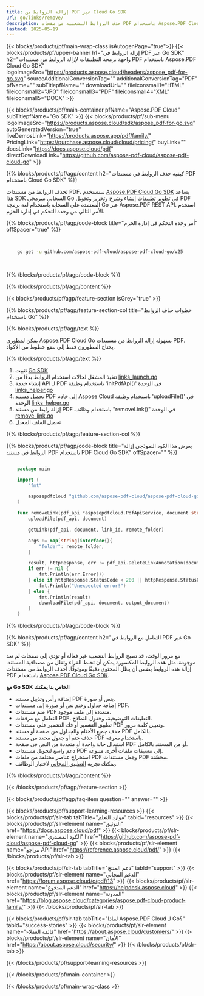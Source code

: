 ```yaml
---
title: إزالة الروابط من PDF عبر Cloud Go SDK
url: go/links/remove/
description: حذف الروابط التشعبية من صفحات PDF باستخدام Aspose.PDF Cloud SDK بلغة Go.
lastmod: 2025-05-19
---
```


{{< blocks/products/pf/main-wrap-class isAutogenPage="true">}}
{{< blocks/products/pf/upper-banner h1="إزالة الروابط في PDF عبر Go SDK" h2="واجهة برمجة التطبيقات لإزالة الروابط من مستندات PDF باستخدام Aspose.PDF Cloud Go SDK" logoImageSrc="https://products.aspose.cloud/headers/aspose_pdf-for-go.svg" sourceAdditionalConversionTag="" additionalConversionTag="PDF" pfName="" subTitlepfName="" downloadUrl="" fileiconsmall1="HTML" fileiconsmall2="JPG" fileiconsmall3="PDF" fileiconsmall4="XML" fileiconsmall5="DOCX" >}}

{{< blocks/products/pf/main-container pfName="Aspose.PDF Cloud" subTitlepfName="Go SDK" >}}
{{< blocks/products/pf/sub-menu logoImageSrc="https://products.aspose.cloud/sdk/aspose_pdf-for-go.svg"
autoGeneratedVersion="true"
liveDemosLink="https://products.aspose.app/pdf/family/" PricingLink="https://purchase.aspose.cloud/cloud/pricing/" buyLink="" docsLink="https://docs.aspose.cloud/pdf"  directDownloadLink="https://github.com/aspose-pdf-cloud/aspose-pdf-cloud-go" >}}

{{% blocks/products/pf/agp/content h2="كيفية حذف الروابط في مستندات PDF باستخدام Cloud Go SDK" %}}

لحذف الروابط من مستندات PDF، سنستخدم
[Aspose.PDF Cloud Go SDK](https://products.aspose.cloud/pdf/go/)
يساعد هذا SDK السحابي مبرمجي Go في تطوير تطبيقات إنشاء وشرح وتحرير وتحويل PDF المعتمدة على السحابة باستخدام لغة برمجة Go عبر Aspose.PDF REST API. استخدم الأمر التالي من وحدة التحكم في إدارة الحزم.

{{% blocks/products/pf/agp/code-block title="أمر وحدة التحكم في إدارة الحزم" offSpacer="true" %}}

```bash

     
    go get -u github.com/aspose-pdf-cloud/aspose-pdf-cloud-go/v25
     
     
```

{{% /blocks/products/pf/agp/code-block %}}

{{% /blocks/products/pf/agp/content %}}

{{< blocks/products/pf/agp/feature-section isGrey="true" >}}

{{% blocks/products/pf/agp/feature-section-col title="خطوات حذف الروابط باستخدام Go" %}}

{{% blocks/products/pf/agp/text %}}

يمكن لمطوري Aspose.PDF Cloud Go بسهولة إزالة الروابط من مستندات PDF. يحتاج المطورون فقط إلى بضع خطوط من الأكواد.

{{% /blocks/products/pf/agp/text %}}

1. تثبيت [Go SDK](https://github.com/aspose-pdf-cloud/aspose-pdf-cloud-go)
1. تنفيذ المشغل لحالات استخدام الروابط بدءًا من [links_launch.go](https://github.com/aspose-pdf-cloud/aspose-pdf-cloud-go/blob/master/uses_cases/links/links_launch.go)
1. إنشاء خدمة API لـ PDF باستخدام وظيفة 'initPdfApi()' في الوحدة [links_helper.go](https://github.com/aspose-pdf-cloud/aspose-pdf-cloud-go/blob/master/uses_cases/links/links_helper.go)
1. تحميل مستند PDF إلى خادم Aspose Cloud باستخدام وظيفة 'uploadFile()' في الوحدة [links_helper.go](https://github.com/aspose-pdf-cloud/aspose-pdf-cloud-go/blob/master/uses_cases/links/links_helper.go)
1. إزالة رابط من مستند PDF باستخدام وظائف "removeLink()" في الوحدة [remove_link.go](https://github.com/aspose-pdf-cloud/aspose-pdf-cloud-go/blob/master/uses_cases/links/remove_link.go)
1. تحميل الملف المعدل

{{% /blocks/products/pf/agp/feature-section-col %}}

{{% blocks/products/pf/agp/code-block title="يعرض هذا الكود النموذجي إزالة الروابط في مستند PDF باستخدام PDF Cloud Go SDK" offSpacer="" %}}

```go

    package main

    import (
        "fmt"

        asposepdfcloud "github.com/aspose-pdf-cloud/aspose-pdf-cloud-go/v25"
    )

    func removeLink(pdf_api *asposepdfcloud.PdfApiService, document string, output_document string, link_id string, remote_folder string) {
        uploadFile(pdf_api, document)

        getLink(pdf_api, document, link_id, remote_folder)

        args := map[string]interface{}{
            "folder": remote_folder,
        }

        result, httpResponse, err := pdf_api.DeleteLinkAnnotation(document, link_id, args)
        if err != nil {
            fmt.Println(err.Error())
        } else if httpResponse.StatusCode < 200 || httpResponse.StatusCode > 299 {
            fmt.Println("Unexpected error!")
        } else {
            fmt.Println(result)
            downloadFile(pdf_api, document, output_document)
        }
    }
```

{{% /blocks/products/pf/agp/code-block %}}

{{% blocks/products/pf/agp/content h2="التعامل مع الروابط في PDF عبر Go SDK" %}}

مع مرور الوقت، قد تصبح الروابط التشعبية غير فعالة أو تؤدي إلى صفحات لم تعد موجودة. مثل هذه الروابط المكسورة يمكن أن تحبط القراء وتقلل من مصداقية المستند. إزالة هذه الروابط يضمن أن يظل المحتوى دقيقًا وموثوقًا.
احذف الروابط من مستندات PDF باستخدام [Aspose.PDF Cloud Go SDK](https://products.aspose.cloud/pdf/go/).

**مع Go SDK الخاص بنا يمكنك**

+ إضافة رأس وتذييل مستند PDF بنص أو صورة.
+ إضافة جداول وختم نص أو صورة إلى مستندات PDF.
+ ضم مستندات PDF متعددة إلى ملف موجود.
+ التعامل مع مرفقات PDF، التعليقات التوضيحية، وحقول النماذج.
+ تطبيق التشفير أو فك التشفير على مستندات PDF وتعيين كلمة مرور.
+ حذف جميع الأختام والجداول من صفحة أو مستند PDF بالكامل.
+ حذف ختم أو جدول محدد من مستند PDF باستخدام معرفه.
+ استبدال حالة واحدة أو متعددة من النص في صفحة PDF أو من المستند بالكامل.
+ دعم واسع لتحويل مستندات PDF إلى تنسيقات ملفات أخرى متنوعة.
+ استخراج عناصر مختلفة من ملفات PDF وجعل مستندات PDF محسّنة.
+ يمكنك تجربة [التطبيق المجاني](https://products.aspose.app/pdf/) لاختبار الوظائف.

{{% /blocks/products/pf/agp/content %}}

{{< /blocks/products/pf/agp/feature-section >}}

{{< blocks/products/pf/agp/faq-item question="" answer="" >}}

{{< blocks/products/pf/support-learning-resources >}}
{{< blocks/products/pf/slr-tab tabTitle="موارد التعلم" tabId="resources" >}}
{{< blocks/products/pf/slr-element name="التوثيق" href="https://docs.aspose.cloud/pdf" >}}
{{< blocks/products/pf/slr-element name="الكود المصدري" href="https://github.com/aspose-pdf-cloud/aspose-pdf-cloud-go" >}}
{{< blocks/products/pf/slr-element name="مراجع API" href="https://reference.aspose.cloud/pdf/" >}}
{{< /blocks/products/pf/slr-tab >}}

{{< blocks/products/pf/slr-tab tabTitle="دعم المنتج" tabId="support" >}}
{{< blocks/products/pf/slr-element name="الدعم المجاني" href="https://forum.aspose.cloud/c/pdf/13" >}}
{{< blocks/products/pf/slr-element name="الدعم المدفوع" href="https://helpdesk.aspose.cloud" >}}
{{< blocks/products/pf/slr-element name="المدونة" href="https://blog.aspose.cloud/categories/aspose.pdf-cloud-product-family/" >}}
{{< /blocks/products/pf/slr-tab >}}

{{< blocks/products/pf/slr-tab tabTitle="لماذا Aspose.PDF Cloud لـ Go؟" tabId="success-stories" >}}
{{< blocks/products/pf/slr-element name="قائمة العملاء" href="https://about.aspose.cloud/customers/" >}}
{{< blocks/products/pf/slr-element name="الأمان" href="https://about.aspose.cloud/security/" >}}
{{< /blocks/products/pf/slr-tab >}}

{{< /blocks/products/pf/support-learning-resources >}}

{{< /blocks/products/pf/main-container >}}

{{< /blocks/products/pf/main-wrap-class >}}
